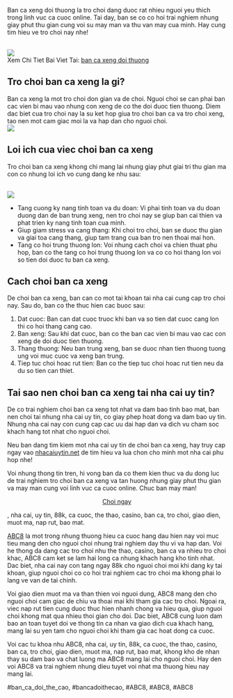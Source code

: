 <p>Ban ca xeng doi thuong la tro choi dang duoc rat nhieu nguoi yeu thich trong linh vuc ca cuoc online. Tai day, ban se co co hoi trai nghiem nhung giay phut thu gian cung voi su may man va thu van may cua minh. Hay cung tim hieu ve tro choi nay nhe!</p><br><img src="https://abc81.net/wp-content/uploads/2025/04/Ban-ca-xeng-doi-thuong-la-gi.png"></br>
Xem Chi Tiet Bai Viet Tai: <a href="https://abc81.net/ban-ca-xeng-doi-thuong/">ban ca xeng doi thuong</a><h2>Tro choi ban ca xeng la gi?</h2><p>Ban ca xeng la mot tro choi don gian va de choi. Nguoi choi se can phai ban cac vien bi mau vao nhung con xeng de co the doi duoc tien thuong. Diem dac biet cua tro choi nay la su ket hop giua tro choi ban ca va tro choi xeng, tao nen mot cam giac moi la va hap dan cho nguoi choi.<br><img src="https://abc81.net/wp-content/uploads/2025/04/Nhung-ly-do-ban-ca-xeng-doi-thuong-ngay-cang-hap-dan-nguoi-choi.png"></br><h2>Loi ich cua viec choi ban ca xeng</h2><p>Tro choi ban ca xeng khong chi mang lai nhung giay phut giai tri thu gian ma con co nhung loi ich vo cung dang ke nhu sau:</p><br><img src="https://abc81.net/wp-content/uploads/2025/04/Ban-ca-xeng-doi-thuong-la-gi.png"></br><ul>
<li>Tang cuong ky nang tinh toan va du doan: Vi phai tinh toan va du doan duong dan de ban trung xeng, nen tro choi nay se giup ban cai thien va phat trien ky nang tinh toan cua minh.</li>
<li>Giup giam stress va cang thang: Khi choi tro choi, ban se duoc thu gian va giai toa cang thang, giup tam trang cua ban tro nen thoai mai hon.</li>
<li>Tang co hoi trung thuong lon: Voi nhung cach choi va chien thuat phu hop, ban co the tang co hoi trung thuong lon va co co hoi thang lon voi so tien doi duoc tu ban ca xeng.</li>
</ul><h2>Cach choi ban ca xeng</h2><p>De choi ban ca xeng, ban can co mot tai khoan tai nha cai cung cap tro choi nay. Sau do, ban co the thuc hien cac buoc sau:<ol>
<li>Dat cuoc: Ban can dat cuoc truoc khi ban va so tien dat cuoc cang lon thi co hoi thang cang cao.</li>
<li>Ban xeng: Sau khi dat cuoc, ban co the ban cac vien bi mau vao cac con xeng de doi duoc tien thuong.</li>
<li>Thang thuong: Neu ban trung xeng, ban se duoc nhan tien thuong tuong ung voi muc cuoc va xeng ban trung.</li>
<li>Tiep tuc choi hoac rut tien: Ban co the tiep tuc choi hoac rut tien neu da du so tien can thiet.</li>
</ol><h2>Tai sao nen choi ban ca xeng tai nha cai uy tin?</h2><p>De co trai nghiem choi ban ca xeng tot nhat va dam bao tinh bao mat, ban nen choi tai nhung nha cai uy tin, co giay phep hoat dong va dam bao uy tin. Nhung nha cai nay con cung cap cac uu dai hap dan va dich vu cham soc khach hang tot nhat cho nguoi choi.</p><p>Neu ban dang tim kiem mot nha cai uy tin de choi ban ca xeng, hay truy cap ngay vao <a href="https://www.nhacaiuytin.net/">nhacaiuytin.net</a> de tim hieu va lua chon cho minh mot nha cai phu hop nhe!<p>Voi nhung thong tin tren, hi vong ban da co them kien thuc va du dong luc de trai nghiem tro choi ban ca xeng va tan huong nhung giay phut thu gian va may man cung voi linh vuc ca cuoc online. Chuc ban may man!</p><div style="text-align: center;">
<a class="btn" href="#">Choi ngay</a>
</div><p>, nha cai, uy tin, 88k, ca cuoc, the thao, casino, ban ca, tro choi, giao dien, muot ma, nap rut, bao mat.

<a href="https://abc81.net/">ABC8</a> la mot trong nhung thuong hieu ca cuoc hang dau hien nay voi muc tieu mang den cho nguoi choi nhung trai nghiem day thu vi va hap dan. Voi he thong da dang cac tro choi nhu the thao, casino, ban ca va nhieu tro choi khac, ABC8 cam ket se lam hai long ca nhung khach hang kho tinh nhat. Dac biet, nha cai nay con tang ngay 88k cho nguoi choi moi khi dang ky tai khoan, giup nguoi choi co co hoi trai nghiem cac tro choi ma khong phai lo lang ve van de tai chinh.

Voi giao dien muot ma va than thien voi nguoi dung, ABC8 mang den cho nguoi choi cam giac de chiu va thoai mai khi tham gia cac tro choi. Ngoai ra, viec nap rut tien cung duoc thuc hien nhanh chong va hieu qua, giup nguoi choi khong mat qua nhieu thoi gian cho doi. Dac biet, ABC8 cung luon dam bao an toan tuyet doi ve thong tin ca nhan va giao dich cua khach hang, mang lai su yen tam cho nguoi choi khi tham gia cac hoat dong ca cuoc.

Voi cac tu khoa nhu ABC8, nha cai, uy tin, 88k, ca cuoc, the thao, casino, ban ca, tro choi, giao dien, muot ma, nap rut, bao mat, khong kho de nhan thay su dam bao va chat luong ma ABC8 mang lai cho nguoi choi. Hay den voi ABC8 va trai nghiem nhung dieu tuyet voi nhat ma thuong hieu nay mang lai.</p>
#ban_ca_doi_the_cao, #bancadoithecao, #ABC8, #ABC8, #ABC8
